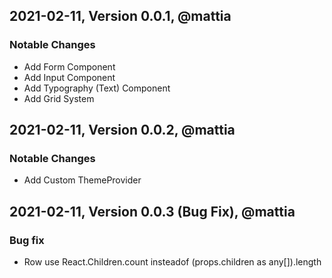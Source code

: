 <a id="0.0.1"></a>

## 2021-02-11, Version 0.0.1, @mattia

### Notable Changes

- Add Form Component
- Add Input Component
- Add Typography (Text) Component
- Add Grid System

<a id="0.0.2"></a>

## 2021-02-11, Version 0.0.2, @mattia

### Notable Changes

- Add Custom ThemeProvider

<a id="0.0.2"></a>

## 2021-02-11, Version 0.0.3 (Bug Fix), @mattia

### Bug fix

- Row use React.Children.count insteadof (props.children as any[]).length
